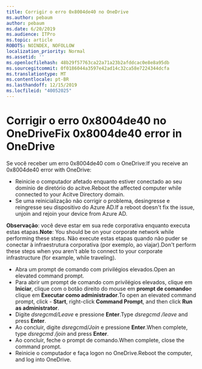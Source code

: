 ```yaml
---
title: Corrigir o erro 0x8004de40 no OneDrive
ms.author: pebaum
author: pebaum
ms.date: 6/20/2019
ms.audience: ITPro
ms.topic: article
ROBOTS: NOINDEX, NOFOLLOW
localization_priority: Normal
ms.assetid: ''
ms.openlocfilehash: 48b29f57763ca22a71a23b2afddcac0e8e8a95db
ms.sourcegitcommit: 0f0186044a3597e42ad14c32ca58e7224344dcfa
ms.translationtype: MT
ms.contentlocale: pt-BR
ms.lasthandoff: 12/15/2019
ms.locfileid: "40052025"
---
```

# <a name="fix-0x8004de40-error-in-onedrive"></a><span data-ttu-id="e5aac-102">Corrigir o erro 0x8004de40 no OneDrive</span><span class="sxs-lookup"><span data-stu-id="e5aac-102">Fix 0x8004de40 error in OneDrive</span></span>

<span data-ttu-id="e5aac-103">Se você receber um erro 0x8004de40 com o OneDrive:</span><span class="sxs-lookup"><span data-stu-id="e5aac-103">If you receive an 0x8004de40 error with OneDrive:</span></span>

- <span data-ttu-id="e5aac-104">Reinicie o computador afetado enquanto estiver conectado ao seu domínio de diretório do acitve.</span><span class="sxs-lookup"><span data-stu-id="e5aac-104">Reboot the affected computer while connected to your Acitve Directory domain.</span></span>
- <span data-ttu-id="e5aac-105">Se uma reinicialização não corrigir o problema, desingresse e reingresse seu dispositivo do Azure AD.</span><span class="sxs-lookup"><span data-stu-id="e5aac-105">If a reboot doesn't fix the issue, unjoin and rejoin your device from Azure AD.</span></span> 

<span data-ttu-id="e5aac-106">**Observação**: você deve estar em sua rede corporativa enquanto executa estas etapas.</span><span class="sxs-lookup"><span data-stu-id="e5aac-106">**Note**: You should be on your corporate network while performing these steps.</span></span> <span data-ttu-id="e5aac-107">Não execute estas etapas quando não puder se conectar à infraestrutura corporativa (por exemplo, ao viajar).</span><span class="sxs-lookup"><span data-stu-id="e5aac-107">Don't perform these steps when you aren't able to connect to your corporate infrastructure (for example, while traveling).</span></span> 

- <span data-ttu-id="e5aac-108">Abra um prompt de comando com privilégios elevados.</span><span class="sxs-lookup"><span data-stu-id="e5aac-108">Open an elevated command prompt.</span></span> 
- <span data-ttu-id="e5aac-109">Para abrir um prompt de comando com privilégios elevados, clique em **Iniciar**, clique com o botão direito do mouse em **prompt de comando**e clique em **Executar como administrador**.</span><span class="sxs-lookup"><span data-stu-id="e5aac-109">To open an elevated command prompt, click - **Start**, right-click **Command Prompt**, and then click **Run as administrator**.</span></span>
- <span data-ttu-id="e5aac-110">Digite *dsregcmd/Leave* e pressione **Enter**.</span><span class="sxs-lookup"><span data-stu-id="e5aac-110">Type *dsregcmd /leave* and press **Enter**.</span></span>
- <span data-ttu-id="e5aac-111">Ao concluir, digite *dsregcmd/Join* e pressione **Enter**.</span><span class="sxs-lookup"><span data-stu-id="e5aac-111">When complete, type *dsregcmd /join* and press **Enter**.</span></span>
- <span data-ttu-id="e5aac-112">Ao concluir, feche o prompt de comando.</span><span class="sxs-lookup"><span data-stu-id="e5aac-112">When complete, close the command prompt.</span></span>
- <span data-ttu-id="e5aac-113">Reinicie o computador e faça logon no OneDrive.</span><span class="sxs-lookup"><span data-stu-id="e5aac-113">Reboot the computer, and log into OneDrive.</span></span>